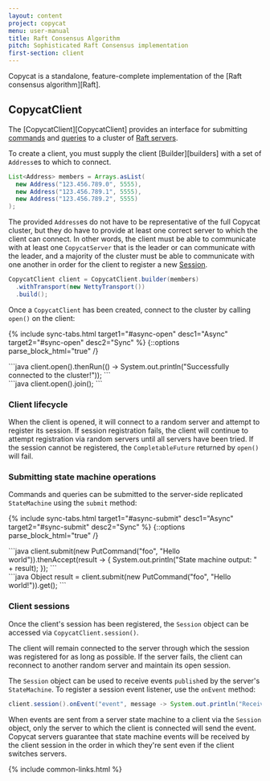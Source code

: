 ```yaml
---
layout: content
project: copycat
menu: user-manual
title: Raft Consensus Algorithm
pitch: Sophisticated Raft Consensus implementation
first-section: client
---
```


Copycat is a standalone, feature-complete implementation of the [Raft consensus algorithm][Raft].

## CopycatClient

The [CopycatClient][CopycatClient] provides an interface for submitting [commands](#commands) and [queries](#queries) to a cluster of [Raft servers](#copycatserver).

To create a client, you must supply the client [Builder][builders] with a set of `Address`es to which to connect.

```java
List<Address> members = Arrays.asList(
  new Address("123.456.789.0", 5555),
  new Address("123.456.789.1", 5555),
  new Address("123.456.789.2", 5555)
);
```

The provided `Address`es do not have to be representative of the full Copycat cluster, but they do have to provide at least one correct server to which the client can connect. In other words, the client must be able to communicate with at least one `CopycatServer` that is the leader or can communicate with the leader, and a majority of the cluster must be able to communicate with one another in order for the client to register a new [Session](#client-sessions).

```java
CopycatClient client = CopycatClient.builder(members)
  .withTransport(new NettyTransport())
  .build();
```

Once a `CopycatClient` has been created, connect to the cluster by calling `open()` on the client:

{% include sync-tabs.html target1="#async-open" desc1="Async" target2="#sync-open" desc2="Sync" %}
{::options parse_block_html="true" /}
<div class="tab-content">
<div class="tab-pane active" id="async-open">
```java
client.open().thenRun(() -> System.out.println("Successfully connected to the cluster!"));
```
</div>

<div class="tab-pane" id="sync-open">
```java
client.open().join();
```
</div>
</div>

### Client lifecycle

When the client is opened, it will connect to a random server and attempt to register its session. If session registration fails, the client will continue to attempt registration via random servers until all servers have been tried. If the session cannot be registered, the `CompletableFuture` returned by `open()` will fail.

### Submitting state machine operations

Commands and queries can be submitted to the server-side replicated `StateMachine` using the `submit` method:

{% include sync-tabs.html target1="#async-submit" desc1="Async" target2="#sync-submit" desc2="Sync" %}
{::options parse_block_html="true" /}
<div class="tab-content">
<div class="tab-pane active" id="async-submit">
```java
client.submit(new PutCommand("foo", "Hello world")).thenAccept(result -> {
  System.out.println("State machine output: " + result);
});
```
</div>

<div class="tab-pane" id="sync-submit">
```java
Object result = client.submit(new PutCommand("foo", "Hello world!")).get();
```
</div>
</div>

### Client sessions

Once the client's session has been registered, the `Session` object can be accessed via `CopycatClient.session()`.

The client will remain connected to the server through which the session was registered for as long as possible. If the server fails, the client can reconnect to another random server and maintain its open session.

The `Session` object can be used to receive events `publish`ed by the server's `StateMachine`. To register a session event listener, use the `onEvent` method:

```java
client.session().onEvent("event", message -> System.out.println("Received " + message));
```

When events are sent from a server state machine to a client via the `Session` object, only the server to which the client is connected will send the event. Copycat servers guarantee that state machine events will be received by the client session in the order in which they're sent even if the client switches servers.

{% include common-links.html %}